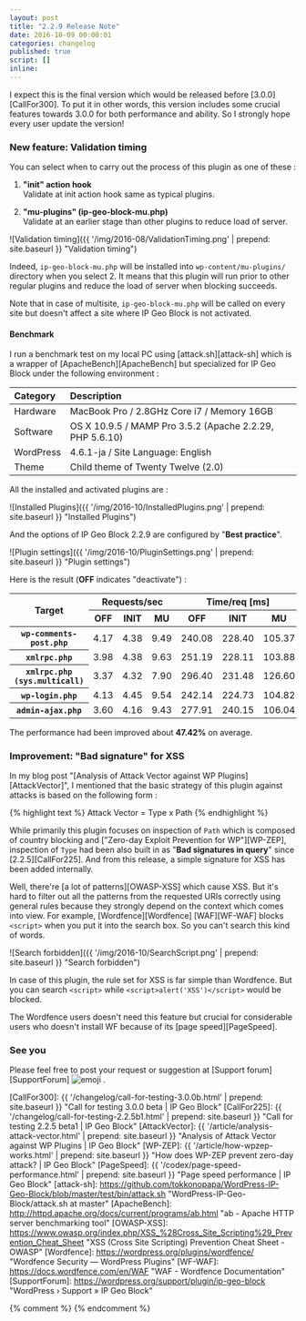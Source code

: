 ```yaml
---
layout: post
title: "2.2.9 Release Note"
date: 2016-10-09 00:00:01
categories: changelog
published: true
script: []
inline:
---
```


I expect this is the final version which would be released before [3.0.0]
[CallFor300]. To put it in other words, this version includes some crucial 
features towards 3.0.0 for both performance and ability. So I strongly hope
every user update the version!

<!--more-->

### New feature: Validation timing ###

You can select when to carry out the process of this plugin as one of these :

1. **"init" action hook**  
   Validate at init action hook same as typical plugins.

2. **"mu-plugins" (ip-geo-block-mu.php)**  
   Validate at an earlier stage than other plugins to reduce load of server.

![Validation timing]({{ '/img/2016-08/ValidationTiming.png' | prepend: site.baseurl }}
 "Validation timing")

Indeed, `ip-geo-block-mu.php` will be installed into `wp-content/mu-plugins/` 
directory when you select 2. It means that this plugin will run prior to other
regular plugins and reduce the load of server when blocking succeeds.

Note that in case of multisite, `ip-geo-block-mu.php` will be called on every 
site but doesn't affect a site where IP Geo Block is not activated.

#### Benchmark ####

I run a benchmark test on my local PC using [attack.sh][attack-sh] which is a 
wrapper of [ApacheBench][ApacheBench] but specialized for IP Geo Block under 
the following environment :

| Category      | Description                                                  |
|:--------------|:-------------------------------------------------------------|
| Hardware      | MacBook Pro / 2.8GHz Core i7 / Memory 16GB                   |
| Software      | OS X 10.9.5 / MAMP Pro 3.5.2 (Apache 2.2.29, PHP 5.6.10)     |
| WordPress     | 4.6.1-ja / Site Language: English                            |
| Theme         | Child theme of Twenty Twelve (2.0)                           |

All the installed and activated plugins are :

![Installed Plugins]({{ '/img/2016-10/InstalledPlugins.png' | prepend: site.baseurl }}
 "Installed Plugins")

And the options of IP Geo Block 2.2.9 are configured by "**Best practice**".

![Plugin settings]({{ '/img/2016-10/PluginSettings.png' | prepend: site.baseurl }}
 "Plugin settings")

Here is the result (**OFF** indicates "deactivate") :

<div class="table-responsive">
	<table class="table">
		<thead>
			<tr>
				<th rowspan="2">Target</th>
				<th colspan="3">Requests/sec</th>
				<th colspan="3">Time/req [ms]</th>
			</tr>
			<tr>
				<th>OFF</th>
				<th>INIT</th>
				<th>MU</th>
				<th>OFF</th>
				<th>INIT</th>
				<th>MU</th>
			</tr>
		</thead>
		<tbody>
			<tr>
				<th><code>wp-comments-post.php</code></th>
				<td>4.17</td>
				<td>4.38</td>
				<td>9.49</td>
				<td>240.08</td>
				<td>228.40</td>
				<td>105.37</td>
			</tr>
			<tr>
				<th><code>xmlrpc.php</code></th>
				<td>3.98</td>
				<td>4.38</td>
				<td>9.63</td>
				<td>251.19</td>
				<td>228.11</td>
				<td>103.88</td>
			</tr>
			<tr>
				<th><code>xmlrpc.php (sys.multicall)</code></th>
				<td>3.37</td>
				<td>4.32</td>
				<td>7.90</td>
				<td>296.40</td>
				<td>231.48</td>
				<td>126.60</td>
			</tr>
			<tr>
				<th><code>wp-login.php</code></th>
				<td>4.13</td>
				<td>4.45</td>
				<td>9.54</td>
				<td>242.14</td>
				<td>224.73</td>
				<td>104.82</td>
			</tr>
			<tr>
				<th><code>admin-ajax.php</code></th>
				<td>3.60</td>
				<td>4.16</td>
				<td>9.43</td>
				<td>277.91</td>
				<td>240.15</td>
				<td>106.04</td>
			</tr>
		</tbody>
	</table>
</div>

The performance had been improved about **47.42%** on average.

### Improvement: "Bad signature" for XSS ###

In my blog post "[Analysis of Attack Vector against WP Plugins][AttackVector]",
I mentioned that the basic strategy of this plugin against attacks is based on 
the following form :

{% highlight text %}
Attack Vector = Type x Path
{% endhighlight %}

While primarily this plugin focuses on inspection of `Path` which is composed 
of country blocking and ["Zero-day Exploit Prevention for WP"][WP-ZEP], 
inspection of `Type` had been also built in as "**Bad signatures in query**" 
since [2.2.5][CallFor225]. And from this release, a simple signature for XSS 
has been added internally.

Well, there're [a lot of patterns][OWASP-XSS] which cause XSS. But it's hard 
to filter out all the patterns from the requested URIs correctly using general 
rules because they strongly depend on the context which comes into view. For 
example, [Wordfence][Wordfence] [WAF][WF-WAF] blocks `<script>` when you put it 
into the search box. So you can't search this kind of words.

![Search forbidden]({{ '/img/2016-10/SearchScript.png' | prepend: site.baseurl }}
 "Search forbidden")

In case of this plugin, the rule set for XSS is far simple than Wordfence.
But you can search `<script>` while `<script>alert('XSS')</script>` would be 
blocked.

The Wordfence users doesn't need this feature but crucial for considerable 
users who doesn't install WF because of its [page speed][PageSpeed].

### See you ###

Please feel free to post your request or suggestion at 
[Support forum][SupportForum] <span class="emoji">
![emoji](https://assets-cdn.github.com/images/icons/emoji/unicode/1f477.png)
</span>.

[IP-Geo-Block]:   https://wordpress.org/plugins/ip-geo-block/ "WordPress › IP Geo Block « WordPress Plugins"
[CallFor300]:     {{ '/changelog/call-for-testing-3.0.0b.html'  | prepend: site.baseurl }} "Call for testing 3.0.0 beta | IP Geo Block"
[CallFor225]:     {{ '/changelog/call-for-testing-2.2.5b1.html' | prepend: site.baseurl }} "Call for testing 2.2.5 beta1 | IP Geo Block"
[AttackVector]:   {{ '/article/analysis-attack-vector.html'     | prepend: site.baseurl }} "Analysis of Attack Vector against WP Plugins | IP Geo Block"
[WP-ZEP]:         {{ '/article/how-wpzep-works.html'            | prepend: site.baseurl }} "How does WP-ZEP prevent zero-day attack? | IP Geo Block"
[PageSpeed]:      {{ '/codex/page-speed-performance.html'       | prepend: site.baseurl }} "Page speed performance | IP Geo Block"
[attack-sh]:      https://github.com/tokkonopapa/WordPress-IP-Geo-Block/blob/master/test/bin/attack.sh "WordPress-IP-Geo-Block/attack.sh at master"
[ApacheBench]:    http://httpd.apache.org/docs/current/programs/ab.html "ab - Apache HTTP server benchmarking tool"
[OWASP-XSS]:      https://www.owasp.org/index.php/XSS_%28Cross_Site_Scripting%29_Prevention_Cheat_Sheet "XSS (Cross Site Scripting) Prevention Cheat Sheet - OWASP"
[Wordfence]:      https://wordpress.org/plugins/wordfence/ "Wordfence Security &mdash; WordPress Plugins"
[WF-WAF]:         https://docs.wordfence.com/en/WAF "WAF - Wordfence Documentation"
[SupportForum]:   https://wordpress.org/support/plugin/ip-geo-block "WordPress &#8250; Support &raquo; IP Geo Block"

{% comment %}
{% endcomment %}
